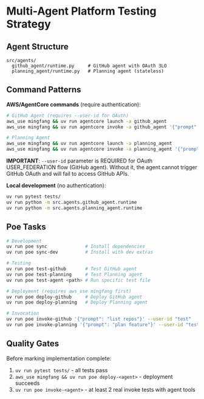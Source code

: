 # Multi-Agent Platform Testing Strategy

## Agent Structure

```
src/agents/
  github_agent/runtime.py     # GitHub agent with OAuth 3LO
  planning_agent/runtime.py   # Planning agent (stateless)
```

## Command Patterns

**AWS/AgentCore commands** (require authentication):
```bash
# GitHub Agent (requires --user-id for OAuth)
aws_use mingfang && uv run agentcore launch -a github_agent
aws_use mingfang && uv run agentcore invoke -a github_agent '{"prompt": "list my repos"}' --user-id "test"

# Planning Agent
aws_use mingfang && uv run agentcore launch -a planning_agent
aws_use mingfang && uv run agentcore invoke -a planning_agent '{"prompt": "plan auth feature"}' --user-id "test"
```

**IMPORTANT**: `--user-id` parameter is REQUIRED for OAuth USER_FEDERATION flow (GitHub agent).
Without it, the agent cannot trigger GitHub OAuth and will fail to access GitHub APIs.

**Local development** (no authentication):
```bash
uv run pytest tests/
uv run python -m src.agents.github_agent.runtime
uv run python -m src.agents.planning_agent.runtime
```

## Poe Tasks

```bash
# Development
uv run poe sync              # Install dependencies
uv run poe sync-dev          # Install with dev extras

# Testing
uv run poe test-github       # Test GitHub agent
uv run poe test-planning     # Test Planning agent
uv run poe test-agent <path> # Run specific test file

# Deployment (requires aws_use mingfang first)
uv run poe deploy-github     # Deploy GitHub agent
uv run poe deploy-planning   # Deploy Planning agent

# Invocation
uv run poe invoke-github '{"prompt": "list repos"}' --user-id "test"
uv run poe invoke-planning '{"prompt": "plan feature"}' --user-id "test"
```

## Quality Gates

Before marking implementation complete:
1. `uv run pytest tests/` - all tests pass
2. `aws_use mingfang && uv run poe deploy-<agent>` - deployment succeeds
3. `uv run poe invoke-<agent>` - at least 2 real invoke tests with agent tools